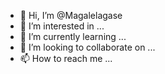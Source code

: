 - 👋 Hi, I’m @Magalelagase
- 👀 I’m interested in ...
- 🌱 I’m currently learning ...
- 💞️ I’m looking to collaborate on ...
- 📫 How to reach me ...

<!---
Magalelagase/Magalelagase is a ✨ special ✨ repository because its `README.md` (this file) appears on your GitHub profile.
You can click the Preview link to take a look at your changes.
--->

